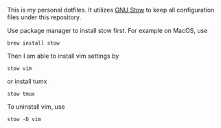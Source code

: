 This is my personal dotfiles. It utilizes [GNU Stow](https://www.gnu.org/software/stow/) to keep all configuration files under this repository.

Use package manager to install stow first. For example on MacOS, use

`brew install stow`

Then I am able to install vim settings by

`stow vim`

or install tumx

`stow tmux`

To uninstall vim, use

`stow -D vim`
